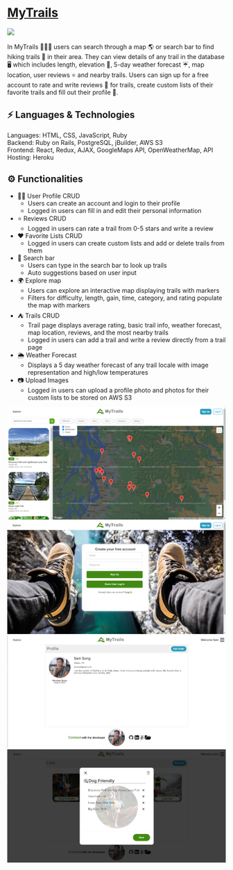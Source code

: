 # [MyTrails](https://hike-my-trails.herokuapp.com)

<img src="MyTrails/Home.png" />

In MyTrails 🌳🏃‍♂️ users can search through a map 🌎 or search bar to find hiking trails 🌄 in their area. They can view details of any trail in the database 🖥 which includes length, elevation 📐, 5-day weather forecast ☔, map location, user reviews ⭐ and nearby trails. Users can sign up for a free account to rate and write reviews 📝 for trails, create custom lists of their favorite trails and fill out their profile 🙌.

## ⚡ Languages & Technologies
Languages: HTML, CSS, JavaScript, Ruby
<br/>
Backend: Ruby on Rails, PostgreSQL, jBuilder, AWS S3
<br/>
Frontend: React, Redux, AJAX, GoogleMaps API, OpenWeatherMap, API
<br/>
Hosting: Heroku

## ⚙️ Functionalities
- 👨‍🦱 User Profile CRUD
    - Users can create an account and login to their profile
    - Logged in users can fill in and edit their personal information
- ⭐ Reviews CRUD
    - Logged in users can rate a trail from 0-5 stars and write a review
- ❤️ Favorite Lists CRUD
    - Logged in users can create custom lists and add or delete trails from them
- 🔎 Search bar
    - Users can type in the search bar to look up trails
    - Auto suggestions based on user input
- 🌍 Explore map
    - Users can explore an interactive map displaying trails with markers
    - Filters for difficulty, length, gain, time, category, and rating populate the map with markers
- ⛺ Trails CRUD
    - Trail page displays average rating, basic trail info, weather forecast, map location, reviews, and the most nearby trails
    - Logged in users can add a trail and write a review directly from a trail page
- 🌦 Weather Forecast
    - Displays a 5 day weather forecast of any trail locale with image representation and high/low temperatures
- 📷 Upload Images
    - Logged in users can upload a profile photo and photos for their custom lists to be stored on AWS S3

<img src="MyTrails/Explore.png" />
<img src="MyTrails/SignUp.png" />
<img src="MyTrails/Profile.png" />
<img src="MyTrails/ListDetails.png" />
